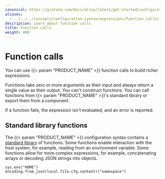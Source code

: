 ```yaml
---
canonical: https://grafana.com/docs/alloy/latest/get-started/configuration-syntax/expressions/function_calls/
aliases:
  - ../../../concepts/configuration-syntax/expressions/function_calls/ # /docs/alloy/latest/concepts/configuration-syntax/expressions/function_calls/
description: Learn about function calls
title: Function calls
weight: 400
---
```


# Function calls

You can use {{< param "PRODUCT_NAME" >}} function calls to build richer expressions.

Functions take zero or more arguments as their input and always return a single value as their output.
You can't construct functions. You can call functions from {{< param "PRODUCT_NAME" >}}'s standard library or export them from a component.

If a function fails, the expression isn't evaluated, and an error is reported.

## Standard library functions

The {{< param "PRODUCT_NAME" >}} configuration syntax contains a [standard library][] of functions.
Some functions enable interaction with the host system, for example, reading from an environment variable.
Some functions allow for more complex expressions, for example, concatenating arrays or decoding JSON strings into objects.

```alloy
sys.env("HOME")
encoding.from_json(local.file.cfg.content)["namespace"]
```

[standard library]: ../../../../reference/stdlib/
